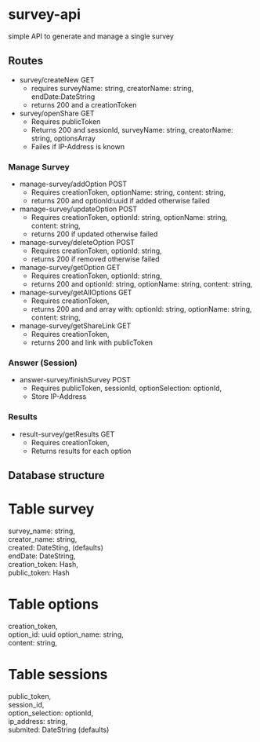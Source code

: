 # survey-api
simple API to generate and manage a single survey


## Routes
- survey/createNew GET
	- requires surveyName: string, creatorName: string, endDate:DateString
	- returns 200 and a creationToken
- survey/openShare GET
	- Requires publicToken
	- Returns 200 and sessionId, surveyName: string, creatorName: string, optionsArray
	- Failes if IP-Address is known

### Manage Survey
- manage-survey/addOption POST
	- Requires creationToken, optionName: string, content: string, 
	- returns 200 and optionId:uuid if added otherwise failed
- manage-survey/updateOption POST
	- Requires creationToken, optionId: string, optionName: string, content: string, 
	- returns 200 if updated otherwise failed
- manage-survey/deleteOption POST
	- Requires creationToken, optionId: string,
	- returns 200 if removed otherwise failed
- manage-survey/getOption GET
	- Requires creationToken, optionId: string,
	- returns 200 and optionId: string, optionName: string, content: string,
- manage-survey/getAllOptions GET
	- Requires creationToken,
	- returns 200 and and array with: optionId: string, optionName: string, content: string,
- manage-survey/getShareLink GET
	- Requires creationToken,
	- returns 200 and link with publicToken

### Answer (Session)
- answer-survey/finishSurvey POST
	- Requires publicToken, sessionId, optionSelection: optionId,
	- Store IP-Address

### Results
- result-survey/getResults GET
	- Requires creationToken,
	- Returns results for each option

## Database structure
# Table survey
survey_name: string,  
creator_name: string,  
created: DateSting, (defaults)  
endDate: DateString,  
creation_token: Hash,  
public_token: Hash  

# Table options
creation_token,  
option_id: uuid
option_name: string,  
content: string,  

# Table sessions
public_token,  
session_id,  
option_selection: optionId,  
ip_address: string,  
submited: DateString (defaults)  
